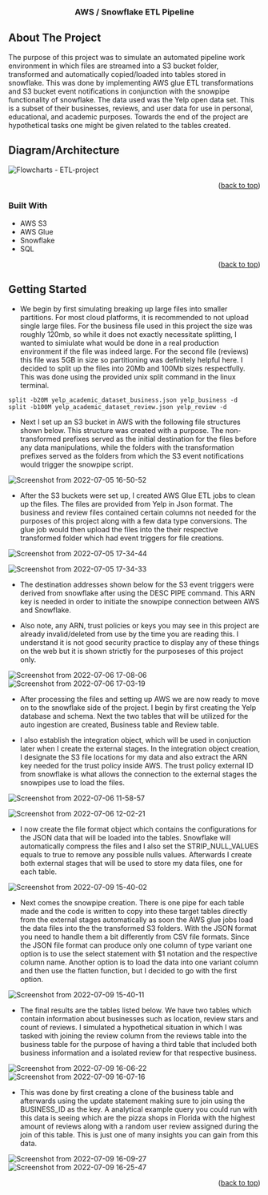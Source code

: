 <h3 align="center">AWS / Snowflake ETL Pipeline</h3>






<!-- ABOUT THE PROJECT -->
## About The Project

   The purpose of this project was to simulate an automated pipeline work environment in which files are streamed into a S3 bucket folder, transformed and automatically copied/loaded into tables stored in snowflake. This was done by implementing AWS glue ETL transformations and S3 bucket event notifications in conjunction with the snowpipe functionality of snowflake. The data used was the Yelp open data set. This is a subset of their businesses, reviews, and user data for use in personal, educational, and academic purposes. Towards the end of the project are hypothetical tasks one might be given related to the tables created.  
   
## Diagram/Architecture
   
   ![Flowcharts - ETL-project](https://user-images.githubusercontent.com/104451436/177887475-02383e0e-58a6-4889-aec8-f8f96efa20bf.png)



<p align="right">(<a href="#top">back to top</a>)</p>

### Built With

* AWS S3
* AWS Glue
* Snowflake
* SQL


<p align="right">(<a href="#top">back to top</a>)</p>



<!-- GETTING STARTED -->
## Getting Started

  *   We begin by first simulating breaking up large files into smaller partitions. For most cloud platforms, it is recommended to not upload single large files. For the business file used in this project the size was roughly 120mb, so while it does not exactly necessitate splitting, I wanted to simiulate what would be done in a real production environment if the file was indeed large. For the second file (reviews) this file was 5GB in size so partitioning was definitely helpful here. I decided to split up the files into 20Mb and 100Mb sizes respectfully. This was done using the provided unix split command in the linux terminal. 
  

```
split -b20M yelp_academic_dataset_business.json yelp_business -d
split -b100M yelp_academic_dataset_review.json yelp_review -d
```

*   Next I set up an S3 bucket in AWS with the following file structures shown below. This structure was created with a purpose. The non-transformed prefixes served as the initial destination for the files before any data manipulations, while the folders with the transformation prefixes served as the folders from which the S3 event notifications would trigger the snowpipe script. 


![Screenshot from 2022-07-05 16-50-52](https://user-images.githubusercontent.com/104451436/178111322-8d474f28-12f6-44ee-b29f-3f5f7e4a9aca.png)


*   After the S3 buckets were set up, I created AWS Glue ETL jobs to clean up the files. The files are provided from Yelp in Json format. The business and review files contained certain columns not needed for the purposes of this project along with a few data type conversions. The glue job would then upload the files into the their respective transformed folder which had event triggers for file creations. 

![Screenshot from 2022-07-05 17-34-44](https://user-images.githubusercontent.com/104451436/178112498-d95abe73-4c62-4dff-8b6c-7638dca078bc.png)

![Screenshot from 2022-07-05 17-34-33](https://user-images.githubusercontent.com/104451436/178112520-4e898f59-a0ea-493a-a1c8-0dd9a4047b51.png)




*   The destination addresses shown below for the S3 event triggers were derived from snowflake after using the DESC PIPE command. This ARN key is needed in order to initiate the snowpipe connection between AWS and Snowflake. 

*   Also note, any ARN, trust policies or keys you may see in this project are already invalid/deleted from use by the time you are reading this. I understand it is not good security practice to display any of these things on the web but it is shown strictly for the purposeses of this project only.  

   ![Screenshot from 2022-07-06 17-08-06](https://user-images.githubusercontent.com/104451436/178112572-0352ccee-8d3d-44fa-9cc1-ca4f211ad43e.png)
   ![Screenshot from 2022-07-06 17-03-19](https://user-images.githubusercontent.com/104451436/178112894-8ea0bf58-1e4e-4d32-b59e-db1c72070d25.png)


*   After processing the files and setting up AWS we are now ready to move on to the snowflake side of the project. I begin by first creating the Yelp database and schema. Next the two tables that will be utilized for the auto ingestion are created, Business table and Review table. 

*   I also establish the integration object, which will be used in conjuction later when I create the external stages. In the integration object creation, I designate the S3 file locations for my data and also extract the ARN key needed for the trust policy inside AWS. The trust policy external ID from snowflake is what allows the connection to the external stages the snowpipes use to load the files. 

  
![Screenshot from 2022-07-06 11-58-57](https://user-images.githubusercontent.com/104451436/178120253-e9c7e2a2-8d3d-4ffe-a326-8734063cb958.png)


![Screenshot from 2022-07-06 12-02-21](https://user-images.githubusercontent.com/104451436/178120262-5542ddc0-a18d-4204-9858-ece5c376b5b2.png)


*   I now create the file format object which contains the configurations for the JSON data that will be loaded into the tables. Snowflake will automatically compress the files and I also set the STRIP_NULL_VALUES equals to true to remove any possible nulls values. Afterwards I create both external stages that will be used to store my data files, one for each table. 


![Screenshot from 2022-07-09 15-40-02](https://user-images.githubusercontent.com/104451436/178120606-e2aa9651-e134-4311-b35b-1c09c5b217ec.png)


*   Next comes the snowpipe creation. There is one pipe for each table made and the code is written to copy into these target tables directly from the external stages automatically as soon the AWS glue jobs load the data files into the the transformed S3 folders. With the JSON format you need to handle them a bit differently from CSV file formats. Since the JSON file format can produce only one column of type variant one option is to use the select statement with $1 notation and the respective column name. Another option is to load the data into one variant column and then use the flatten function, but I decided to go with the first option. 

![Screenshot from 2022-07-09 15-40-11](https://user-images.githubusercontent.com/104451436/178120979-a08a1c26-74f8-497f-b936-dcb55903779b.png)


*  The final results are the tables listed below. We have two tables which contain information about businesses such as location, review stars and count of reviews. I simulated a hypothetical situation in which I was tasked with joining the review column from the reviews table into the business table for the purpose of having a third table that included both business information and a isolated review for that respective business. 

![Screenshot from 2022-07-09 16-06-22](https://user-images.githubusercontent.com/104451436/178121635-bd07e895-5e97-472d-8156-f2fbc83c7605.png)
![Screenshot from 2022-07-09 16-07-16](https://user-images.githubusercontent.com/104451436/178121650-5eb2d95c-360c-47ce-88f4-c26af53b1ddc.png)



*   This was done by first creating a clone of the business table and afterwards using the update statement making sure to join using the BUSINESS_ID as the key. A analytical example query you could run with this data is seeing which are the pizza shops in Florida with the highest amount of reviews along with a random user review assigned during the join of this table. This is just one of many insights you can gain from this data.

![Screenshot from 2022-07-09 16-09-27](https://user-images.githubusercontent.com/104451436/178121675-c58a4929-6018-4ab1-bb8f-b8f6cd0616d4.png)
![Screenshot from 2022-07-09 16-25-47](https://user-images.githubusercontent.com/104451436/178121689-8a8a64e7-7bed-48ae-a1a9-032f040e8df9.png)



<p align="right">(<a href="#top">back to top</a>)</p>















<!-- MARKDOWN LINKS & IMAGES -->
<!-- https://www.markdownguide.org/basic-syntax/#reference-style-links -->



